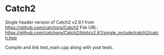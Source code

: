 
# Catch2

Single header version of Catch2 v2.9.1 from https://github.com/catchorg/Catch2
File URL: https://github.com/catchorg/Catch2/blob/v2.9.1/single_include/catch2/catch.hpp

Compile and link test_main.cpp along with yout tests.


